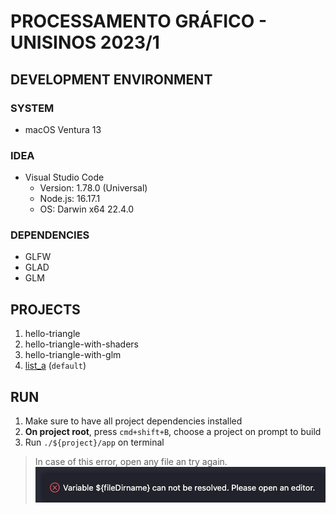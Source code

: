 # **PROCESSAMENTO GRÁFICO - UNISINOS 2023/1**

## **DEVELOPMENT ENVIRONMENT**

### **SYSTEM**

- macOS Ventura 13

### **IDEA**

- Visual Studio Code
  - Version: 1.78.0 (Universal)
  - Node.js: 16.17.1
  - OS: Darwin x64 22.4.0

### **DEPENDENCIES**

- GLFW
- GLAD
- GLM

## **PROJECTS**

1. hello-triangle
1. hello-triangle-with-shaders
1. hello-triangle-with-glm
1. [list_a](./list_a/README.md) (`default`)

## **RUN**

1. Make sure to have all project dependencies installed
1. **On project root**, press `cmd+shift+B`, choose a project on prompt to build
1. Run `./${project}/app` on terminal

> In case of this error, open any file an try again. ![common_error](./assets/common_error.png)
